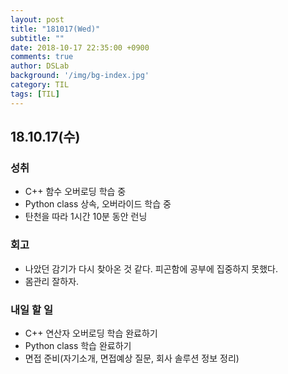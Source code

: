 ```yaml
---
layout: post
title: "181017(Wed)"
subtitle: ""
date: 2018-10-17 22:35:00 +0900
comments: true
author: DSLab
background: '/img/bg-index.jpg'
category: TIL
tags: [TIL]
---
```


## 18.10.17(수)
### 성취
  - C++ 함수 오버로딩 학습 중
  - Python class 상속, 오버라이드 학습 중
  - 탄천을 따라 1시간 10분 동안 런닝

### 회고
  - 나았던 감기가 다시 찾아온 것 같다. 피곤함에 공부에 집중하지 못했다.
  - 몸관리 잘하자.

### 내일 할 일
  - C++ 연산자 오버로딩 학습 완료하기
  - Python class 학습 완료하기
  - 면접 준비(자기소개, 면접예상 질문, 회사 솔루션 정보 정리)
